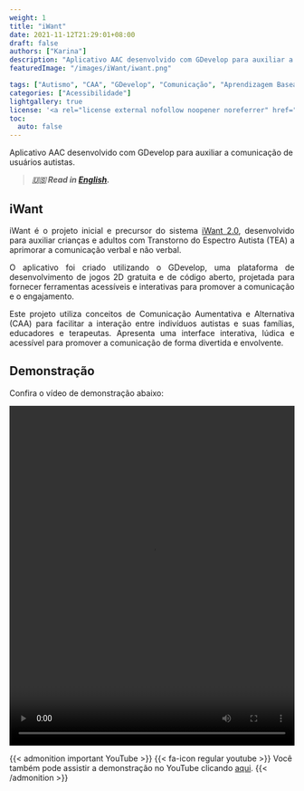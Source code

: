 ```yaml
---
weight: 1
title: "iWant"
date: 2021-11-12T21:29:01+08:00
draft: false
authors: ["Karina"]
description: "Aplicativo AAC desenvolvido com GDevelop para auxiliar a comunicação de usuários autistas."
featuredImage: "/images/iWant/iwant.png"

tags: ["Autismo", "CAA", "GDevelop", "Comunicação", "Aprendizagem Baseada em Jogos"]
categories: ["Acessibilidade"]
lightgallery: true
license: '<a rel="license external nofollow noopener noreferrer" href="https://creativecommons.org/licenses/by-nc/4.0/" target="_blank">CC BY-NC 4.0</a>'
toc:
  auto: false
---
```


Aplicativo AAC desenvolvido com GDevelop para auxiliar a comunicação de usuários autistas.

<!--more-->

> ***🇺🇸 Read in [English](http://karinagante.github.io/iwant/).***

## iWant

<p align="justify">iWant é o projeto inicial e precursor do sistema <a href="karinagante.github.io/pt-br/iwant2.0/" target="_blank">iWant 2.0</a>, desenvolvido para auxiliar crianças e adultos com Transtorno do Espectro Autista (TEA) a aprimorar a comunicação verbal e não verbal.</p>

<p align="justify">O aplicativo foi criado utilizando o GDevelop, uma plataforma de desenvolvimento de jogos 2D gratuita e de código aberto, projetada para fornecer ferramentas acessíveis e interativas para promover a comunicação e o engajamento.</p>

<p align="justify">Este projeto utiliza conceitos de Comunicação Aumentativa e Alternativa (CAA) para facilitar a interação entre indivíduos autistas e suas famílias, educadores e terapeutas. Apresenta uma interface interativa, lúdica e acessível para promover a comunicação de forma divertida e envolvente.</p>

## Demonstração

<p align="justify">Confira o vídeo de demonstração abaixo:</p>

<video width="100%" height="600" controls>
  <source src="/images/iWant/videoplayback.mp4" type="video/mp4">
</video>

{{< admonition important YouTube >}} 
{{< fa-icon regular youtube >}} 
Você também pode assistir a demonstração no YouTube clicando [aqui](https://www.youtube.com/watch?v=gVsZOk-ds_c).
{{< /admonition >}}